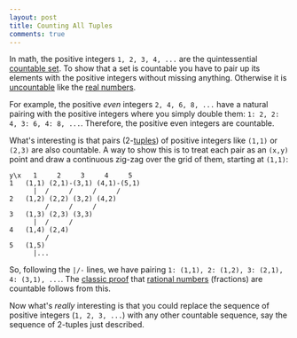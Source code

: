 ```yaml
---
layout: post
title: Counting All Tuples
comments: true
---
```


In math, the positive integers `1, 2, 3, 4, ...` are the quintessential [countable set](https://en.wikipedia.org/wiki/Countable_set). To show that a set is countable you have to pair up its elements with the positive integers without missing anything. Otherwise it is [uncountable](https://en.wikipedia.org/wiki/Uncountable_set) like the [real numbers](https://en.wikipedia.org/wiki/Real_number).

For example, the positive *even* integers `2, 4, 6, 8, ...` have a natural pairing with the positive integers where you simply double them: `1: 2, 2: 4, 3: 6, 4: 8, ...`. Therefore, the positive even integers are countable.

What's interesting is that pairs (2-[tuples](https://en.wikipedia.org/wiki/Tuple)) of positive integers like `(1,1)` or `(2,3)` are also countable. A way to show this is to treat each pair as an `(x,y)` point and draw a continuous zig-zag over the grid of them, starting at `(1,1)`:

```text
y\x   1     2     3     4     5
1   (1,1) (2,1)-(3,1) (4,1)-(5,1)
      |  /     /     /     /
2   (1,2) (2,2) (3,2) (4,2) 
         /     /     /
3   (1,3) (2,3) (3,3)
      |  /     /
4   (1,4) (2,4)
         /
5   (1,5)
      |...
```

So, following the `|/-` lines, we have pairing `1: (1,1), 2: (1,2), 3: (2,1), 4: (3,1), ...`. The [classic proof](https://www.homeschoolmath.net/teaching/rational-numbers-countable.php) that [rational numbers](https://en.wikipedia.org/wiki/Rational_number) (fractions) are countable follows from this.

Now what's *really* interesting is that you could replace the  sequence of positive integers (`1, 2, 3, ...`) with any other countable sequence, say the sequence of 2-tuples just described.
